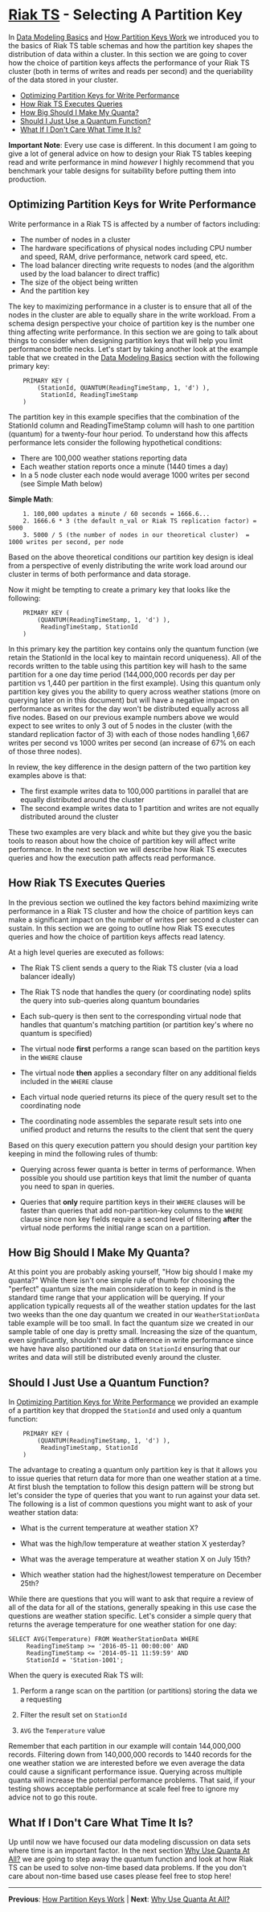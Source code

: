 # [Riak TS](README.md) - Selecting A Partition Key

In [Data Modeling Basics](Data%20Modeling%20Basics.md) and [How Partition Keys Work](How%20Partition%20Keys%20Work.md) we introduced you to the basics of Riak TS table schemas and how the partition key shapes the distribution of data within a cluster. In this section we are going to cover how the choice of partition keys affects the performance of your Riak TS cluster (both in terms of writes and reads per second) and the queriability of the data stored in your cluster.  

* [Optimizing Partition Keys for Write Performance](#optimizing-partition-keys-for-write-performance) 
* [How Riak TS Executes Queries](#how-riak-ts-executes-queries) 
* [How Big Should I Make My Quanta?](#how-big-should-i-make-my-quanta)
* [Should I Just Use a Quantum Function?](#should-i-just-use-a-quantum-function)
* [What If I Don't Care What Time It Is?](#what-if-i-dont-care-what-time-it-is)

**Important Note**: Every use case is different. In this document I am going to give a lot of general advice on how to design your Riak TS tables keeping read and write performance in mind _however_ I highly recommend that you benchmark your table designs for suitability before putting them into production.


## Optimizing Partition Keys for Write Performance

Write performance in a Riak TS is affected by a number of factors including:

* The number of nodes in a cluster
* The hardware specifications of physical nodes including CPU number and speed, RAM, drive performance, network card speed, etc.
* The load balancer directing write requests to nodes (and the algorithm used by the load balancer to direct traffic)
* The size of the object being written
* And the partition key

The key to maximizing performance in a cluster is to ensure that all of the nodes in the cluster are able to equally share in the write workload. From a schema design perspective your choice of partition key is the number one thing affecting write performance. In this section we are going to talk about things to consider when designing partition keys that will help you limit performance bottle necks. Let's start by taking another look at the example table that we created in the [Data Modeling Basics](Data%20Modeling%20Basics.md) section with the following primary key:

```
	PRIMARY KEY (
		(StationId, QUANTUM(ReadingTimeStamp, 1, 'd') ),
		 StationId, ReadingTimeStamp
	)
```

The partition key in this example specifies that the combination of the StationId column and ReadingTimeStamp column will hash to one partition (quantum) for a twenty-four hour period. To understand how this affects performance lets consider the following hypothetical conditions:

* There are 100,000 weather stations reporting data
* Each weather station reports once a minute (1440 times a day)
* In a 5 node cluster each node would average 1000 writes per second (see Simple Math below)

**Simple Math**:
```
	1. 100,000 updates a minute / 60 seconds = 1666.6...
	2. 1666.6 * 3 (the default n_val or Riak TS replication factor) = 5000
	3. 5000 / 5 (the number of nodes in our theoretical cluster)  = 1000 writes per second, per node
```

Based on the above theoretical conditions our partition key design is ideal from a perspective of evenly distributing the write work load around our cluster in terms of both performance and data storage.

Now it might be tempting to create a primary key that looks like the following:

```
	PRIMARY KEY (
		(QUANTUM(ReadingTimeStamp, 1, 'd') ),
		 ReadingTimeStamp, StationId
	)
```

In this primary key the partition key contains only the quantum function (we retain the StationId in the local key to maintain record uniqueness). All of the records written to the table using this partition key will hash to the same partition for a one day time period (144,000,000 records per day per partition vs 1,440 per partition in the first example). Using this quantum only partition key gives you the ability to query across weather stations (more on querying later on in this document) but will have a negative impact on performance as writes for the day won't be distributed equally across all five nodes. Based on our previous example numbers above we would expect to see writes to only 3 out of 5 nodes in the cluster (with the standard replication factor of 3) with each of those nodes handling 1,667 writes per second vs 1000 writes per second (an increase of 67% on each of those three nodes).

In review, the key difference in the design pattern of the two partition key examples above is that:

* The first example writes data to 100,000 partitions in parallel that are equally distributed around the cluster
* The second example writes data to 1 partition and writes are not equally distributed around the cluster

These two examples are very black and white but they give you the basic tools to reason about how the choice of partition key will affect write performance. In the next section we will describe how Riak TS executes queries and how the execution path affects read performance.


## How Riak TS Executes Queries

In the previous section we outlined the key factors behind maximizing write performance in a Riak TS cluster and how the choice of partition keys can make a significant impact on the number of writes per second a cluster can sustain. In this section we are going to outline how Riak TS executes queries and how the choice of partition keys affects read latency.

At a high level queries are executed as follows:

* The Riak TS client sends a query to the Riak TS cluster (via a load balancer ideally)

* The Riak TS node that handles the query (or coordinating node) splits the query into sub-queries along quantum boundaries

* Each sub-query is then sent to the corresponding virtual node that handles that quantum's matching partition (or partition key's where no quantum is specified)

* The virtual node **first** performs a range scan based on the partition keys in the ``` WHERE ``` clause

* The virtual node **then** applies a secondary filter on any additional fields included in the ``` WHERE ``` clause

* Each virtual node queried returns its piece of the query result set to the coordinating node

* The coordinating node assembles the separate result sets into one unified product and returns the results to the client that sent the query


Based on this query execution pattern you should design your partition key keeping in mind the following rules of thumb:

* Querying across fewer quanta is better in terms of performance. When possible you should use partition keys that limit the number of quanta you need to span in queries.

* Queries that **only** require partition keys in their ``` WHERE ``` clauses will be faster than queries that add non-partition-key columns to the ``` WHERE ``` clause since non key fields require a second level of filtering **after** the virtual node performs the initial range scan on a partition.


## How Big Should I Make My Quanta?

At this point you are probably asking yourself, "How big should I make my quanta?" While there isn't one simple rule of thumb for choosing the "perfect" quantum size the main consideration to keep in mind is the standard time range that your application will be querying. If your application typically requests all of the weather station updates for the last two weeks than the one day quantum we created in our ``` WeatherStationData ``` table example will be too small. In fact the quantum size we created in our sample table of one day is pretty small. Increasing the size of the quantum, even significantly, shouldn't make a difference in write performance since we have have also partitioned our data on ``` StationId ``` ensuring that our writes and data will still be distributed evenly around the cluster.

## Should I Just Use a Quantum Function?

In [Optimizing Partition Keys for Write Performance](#optimizing-partition-keys-for-write-performance) we provided an example of a partition key that dropped the ``` StationId ``` and used only a quantum function:

```
	PRIMARY KEY (
		(QUANTUM(ReadingTimeStamp, 1, 'd') ),
		 ReadingTimeStamp, StationId
	)
```

The advantage to creating a quantum only partition key is that it allows you to issue queries that return data for more than one weather station at a time. At first blush the temptation to follow this design pattern will be strong but let's consider the type of queries that you want to run against your data set. The following is a list of common questions you might want to ask of your weather station data:

* What is the current temperature at weather station X?

* What was the high/low temperature at weather station X yesterday?

* What was the average temperature at weather station X on July 15th?

* Which weather station had the highest/lowest temperature on December 25th?

While there are questions that you will want to ask that require a review of all of the data for all of the stations, generally speaking in this use case the questions are weather station specific. Let's consider a simple query that returns the average temperature for one weather station for one day:

```
SELECT AVG(Temperature) FROM WeatherStationData WHERE
     ReadingTimeStamp >= '2016-05-11 00:00:00' AND 
     ReadingTimeStamp <= '2014-05-11 11:59:59' AND
     StationId = 'Station-1001';
```

When the query is executed Riak TS will:

1. Perform a range scan on the partition (or partitions) storing the data we a requesting

1. Filter the result set on ``` StationId ```

1. ``` AVG ``` the ``` Temperature ``` value

Remember that each partition in our example will contain 144,000,000 records. Filtering down from 140,000,000 records to 1440 records for the one weather station we are interested before we even average the data could cause a significant performance issue. Querying across multiple quanta will increase the potential performance problems. That said, if your testing shows acceptable performance at scale feel free to ignore my advice not to go this route.


## What If I Don't Care What Time It Is?

Up until now we have focused our data modeling discussion on data sets where time is an important factor. In the next section [Why Use Quanta At All?](Why%20Use%20Quanta%20At%20All.md) we are going to step away the quantum function and look at how Riak TS can be used to solve non-time based data problems. If the you don't care about non-time based use cases please feel free to stop here!

---

 **Previous**: [How Partition Keys Work](How%20Partition%20Keys%20Work.md) | **Next**: [Why Use Quanta At All?](Why%20Use%20Quanta%20At%20All.md)
 